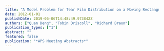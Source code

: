 ```yaml
---
title: "A Model Problem for Tear Film Distribution on a Moving Rectangular Domain"
date: 2012-01-01
publishDate: 2019-06-06T14:48:49.973842Z
authors: ["Quan Deng", "Tobin Driscoll", "Richard Braun"]
publication_types: ["1"]
abstract: ""
featured: false
publication: "*APS Meeting Abstracts*"
---
```


